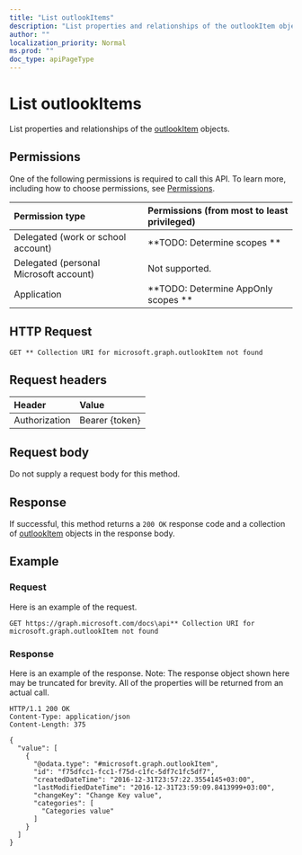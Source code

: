 ```yaml
---
title: "List outlookItems"
description: "List properties and relationships of the outlookItem objects."
author: ""
localization_priority: Normal
ms.prod: ""
doc_type: apiPageType
---
```


# List outlookItems

List properties and relationships of the [outlookItem](../resources/outlookitem.md) objects.

## Permissions
One of the following permissions is required to call this API. To learn more, including how to choose permissions, see [Permissions](/concepts/permissions-reference.md).

|Permission type|Permissions (from most to least privileged)|
|:---|:---|
|Delegated (work or school account)|**TODO: Determine scopes **|
|Delegated (personal Microsoft account)|Not supported.|
|Application|**TODO: Determine AppOnly scopes **|

## HTTP Request
<!-- {
  "blockType": "ignored"
}
-->
``` http
GET ** Collection URI for microsoft.graph.outlookItem not found
```

## Request headers
|Header|Value|
|:---|:---|
|Authorization|Bearer {token}|

## Request body
Do not supply a request body for this method.

## Response
If successful, this method returns a `200 OK` response code and a collection of [outlookItem](../resources/outlookitem.md) objects in the response body.

## Example

### Request
Here is an example of the request.
<!-- {
  "blockType": "request",
  "name": "get_outlookitem"
}
-->
``` http
GET https://graph.microsoft.com/docs\api** Collection URI for microsoft.graph.outlookItem not found
```

### Response
Here is an example of the response. Note: The response object shown here may be truncated for brevity. All of the properties will be returned from an actual call.
<!-- {
  "blockType": "response",
  "truncated": true,
  "@odata.type": "collection(microsoft.graph.outlookitem)"
}
-->
``` http
HTTP/1.1 200 OK
Content-Type: application/json
Content-Length: 375

{
  "value": [
    {
      "@odata.type": "#microsoft.graph.outlookItem",
      "id": "f75dfcc1-fcc1-f75d-c1fc-5df7c1fc5df7",
      "createdDateTime": "2016-12-31T23:57:22.3554145+03:00",
      "lastModifiedDateTime": "2016-12-31T23:59:09.8413999+03:00",
      "changeKey": "Change Key value",
      "categories": [
        "Categories value"
      ]
    }
  ]
}
```

